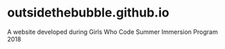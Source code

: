 # outsidethebubble.github.io
A website developed during Girls Who Code Summer Immersion Program 2018 
